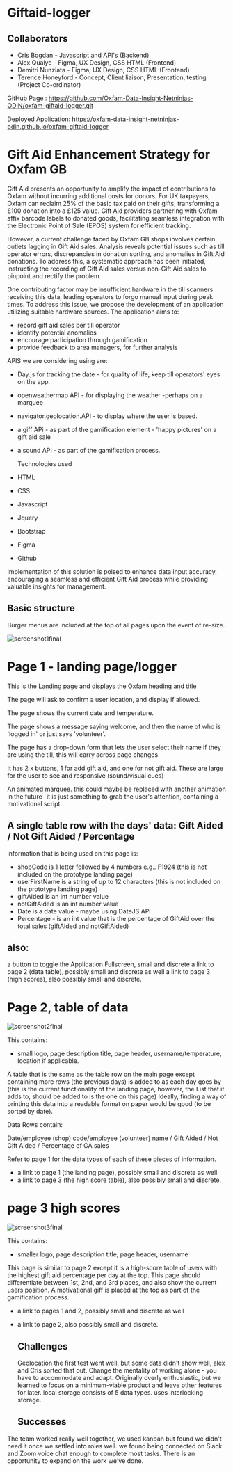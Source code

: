# Giftaid-logger

## Collaborators

- Cris Bogdan - Javascript and API's (Backend)
- Alex Qualye - Figma, UX Design, CSS HTML (Frontend)
- Demitri Nunziata - Figma, UX Design, CSS HTML (Frontend)
- Terence Honeyford - Concept, Client liaison, Presentation, testing (Project Co-ordinator)

GitHub Page : https://github.com/Oxfam-Data-Insight-Netninjas-ODIN/oxfam-giftaid-logger.git  

Deployed Application: https://oxfam-data-insight-netninjas-odin.github.io/oxfam-giftaid-logger

# Gift Aid Enhancement Strategy for Oxfam GB

Gift Aid presents an opportunity to amplify the impact of contributions to Oxfam without incurring additional costs for donors. For UK taxpayers, Oxfam can reclaim 25% of the basic tax paid on their gifts, transforming a £100 donation into a £125 value. Gift Aid providers partnering with Oxfam affix barcode labels to donated goods, facilitating seamless integration with the Electronic Point of Sale (EPOS) system for efficient tracking.

However, a current challenge faced by Oxfam GB shops involves certain outlets lagging in Gift Aid sales. Analysis reveals potential issues such as till operator errors, discrepancies in donation sorting, and anomalies in Gift Aid donations. To address this, a systematic approach has been initiated, instructing the recording of Gift Aid sales versus non-Gift Aid sales to pinpoint and rectify the problem.

One contributing factor may be insufficient hardware in the till scanners receiving this data, leading operators to forgo manual input during peak times. To address this issue, we propose the development of an application utilizing suitable hardware sources. The application aims to:

- record gift aid sales per till operator
- identify potential anomalies
- encourage participation through gamification
- provide feedback to area managers, for further analysis
  
APIS we are considering using are:

- Day.js for tracking the date - for quality of life, keep till operators' eyes on the app.
- openweathermap API - for displaying the weather -perhaps on a marquee
- navigator.geolocation.API - to display where the user is based.
- a giff APi - as part of the gamification element - 'happy pictures' on a gift aid sale
- a sound API - as part of the gamification process.
  
  Technologies used

- HTML
- CSS
- Javascript
- Jquery
- Bootstrap
- Figma
- Github
  

Implementation of this solution is poised to enhance data input accuracy, encouraging a seamless and efficient Gift Aid process while providing valuable insights for management.

## Basic structure

Burger menus are included at the top of all pages upon the event of re-size.


![screenshot1final](https://github.com/Alex-Quayle/oxfam-giftaid-logger/assets/64762171/4a965318-5de3-4aaa-8644-e4a5468b8fad)


# Page 1 - landing page/logger

This is the Landing page and displays the Oxfam heading and title

The page will ask to confirm a user location, and display if allowed.

The page shows the current date and temperature.

The page shows a message saying welcome, and then the name of who is 'logged in' or just says 'volunteer'.

The page has a drop-down form that lets the user select their name if they are using the till, this will carry across page changes

It has 2 x buttons, 1 for add gift aid, and one for not gift aid. These are large for the user to see and responsive (sound/visual cues)

An animated marquee. this could maybe be replaced with another animation in the future -it is just something to grab the user's attention, containing a motivational script.

## A single table row with the days' data:  Gift Aided / Not Gift Aided / Percentage

information that is being used on this page is:

- shopCode is 1 letter followed by 4 numbers e.g.. F1924 (this is not included on the prototype landing page)
- userFirstName is a string of up to 12 characters (this is not included on the prototype landing page)
- giftAided is an int number value
- notGiftAided is an int number value
- Date is a date value - maybe using DateJS API
- Percentage - is an int value that is the percentage of GiftAid over the total sales (giftAided and notGiftAided)

## also:

a button to toggle the Application Fullscreen, small and discrete
a link to page 2 (data table), possibly small and discrete as well 
a link to page 3 (high scores), also possibly small and discrete. 
  
# Page 2, table of data 

![screenshot2final](https://github.com/Alex-Quayle/oxfam-giftaid-logger/assets/64762171/8154ba1f-d2b9-426c-ac10-ff1f10631a57)

This contains:

- small logo, page description title, page header, username/temperature, location if applicable.

A table that is the same as the table row on the main page except containing more rows (the previous days) is added to as each day goes by
(this is the current functionality of the landing page, however, the List that it adds to, should be added to is the one on this page)
Ideally, finding a way of printing this data into a readable format on paper would be good (to be sorted by date).

Data Rows contain:

Date/employee (shop) code/employee (volunteer) name / Gift Aided / Not Gift Aided / Percentage of GA sales

Refer to page 1 for the data types of each of these pieces of information.

- a link to page 1 (the landing page), possibly small and discrete as well 
- a link to page 3 (the high score table), also possibly small and discrete. 


# page 3 high scores

![screenshot3final](https://github.com/Oxfam-Data-Insight-Netninjas-ODIN/oxfam-giftaid-logger/assets/64762171/efe39408-497a-4138-ad81-3e9f81b30839)

This contains:

- smaller logo, page description title, page header, username

This page is similar to page 2 except it is a high-score table of users with the highest gift aid percentage per day at the top.
This page should differentiate between 1st, 2nd, and 3rd places, and also show the current users position.
A motivational giff is placed at the top as part of the gamification process.

- a link to pages 1 and 2, possibly small and discrete as well 
- a link to page 2, also possibly small and discrete.

  ## Challenges

  Geolocation the first test went well, but some data didn't show well, alex and Cris sorted that out.
  Change the mentality of working alone - you have to accommodate and adapt.
  Originally overly enthusiastic, but we learned to focus on a minimum-viable product and leave other features for later.
  local storage consists of 5 data types. uses interlocking storage.

  ## Successes

The team worked really well together, we used kanban but found we didn't need it once we settled into roles well. we found being connected 
on Slack and Zoom voice chat enough to complete most tasks. There is an opportunity to expand on the work we've done.
